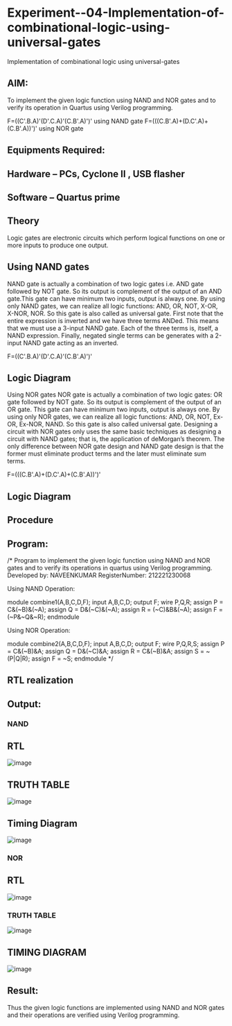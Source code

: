 # Experiment--04-Implementation-of-combinational-logic-using-universal-gates
Implementation of combinational logic using universal-gates
 
## AIM:
To implement the given logic function using NAND and NOR gates and to verify its operation in Quartus using Verilog programming.

F=((C'.B.A)'(D'.C.A)'(C.B'.A)')' using NAND gate
F=(((C.B'.A)+(D.C'.A)+(C.B'.A))')' using NOR gate
## Equipments Required:
## Hardware – PCs, Cyclone II , USB flasher
## Software – Quartus prime


## Theory
Logic gates are electronic circuits which perform logical functions on one or more inputs to produce one output. 

## Using NAND gates
NAND gate is actually a combination of two logic gates i.e. AND gate followed by NOT gate. So its output is complement of the output of an AND gate.This gate can have minimum two inputs, output is always one. By using only NAND gates, we can realize all logic functions: AND, OR, NOT, X-OR, X-NOR, NOR. So this gate is also called as universal gate. First note that the entire expression is inverted and we have three terms ANDed. This means that we must use a 3-input NAND gate. Each of the three terms is, itself, a NAND expression. Finally, negated single terms can be generates with a 2-input NAND gate acting as an inverted.

F=((C'.B.A)'(D'.C.A)'(C.B'.A)')'

## Logic Diagram

Using NOR gates
NOR gate is actually a combination of two logic gates: OR gate followed by NOT gate. So its output is complement of the output of an OR gate. This gate can have minimum two inputs, output is always one. By using only NOR gates, we can realize all logic functions: AND, OR, NOT, Ex-OR, Ex-NOR, NAND. So this gate is also called universal gate. Designing a circuit with NOR gates only uses the same basic techniques as designing a circuit with NAND gates; that is, the application of deMorgan’s theorem. The only difference between NOR gate design and NAND gate design is that the former must eliminate product terms and the later must eliminate sum terms.

F=(((C.B'.A)+(D.C'.A)+(C.B'.A))')'

## Logic Diagram
## Procedure
## Program:
/*
Program to implement the given logic function using NAND and NOR gates and to verify its operations in quartus using Verilog programming.
Developed by: NAVEENKUMAR
RegisterNumber: 212221230068

Using NAND Operation:

module combine1(A,B,C,D,F);
input A,B,C,D;
output F;
wire P,Q,R;
assign P = C&(~B)&(~A);
assign Q = D&(~C)&(~A);
assign R = (~C)&B&(~A);
assign F = (~P&~Q&~R);
endmodule

Using NOR Operation:

module combine2(A,B,C,D,F);
input A,B,C,D;
output F;
wire P,Q,R,S;
assign P = C&(~B)&A;
assign Q = D&(~C)&A;
assign R = C&(~B)&A;
assign S = ~(P|Q|R);
assign F = ~S;
endmodule
*/
## RTL realization

## Output:
### NAND
## RTL
![image](https://user-images.githubusercontent.com/94165322/201460624-48dfc076-4a10-45fd-8fd7-27d82fdf13d1.png)
## TRUTH TABLE
![image](https://user-images.githubusercontent.com/94165322/201460635-1aa1671b-e5d1-4f50-8c8b-169b9bb2d721.png)

## Timing Diagram
![image](https://user-images.githubusercontent.com/94165322/201460653-0df07201-3afc-4a47-bfd9-878e444fa9e2.png)
### NOR
## RTL
![image](https://user-images.githubusercontent.com/94165322/201460659-d2f12f42-65d2-492a-90c0-aa7ef70e53a3.png)
### TRUTH TABLE
![image](https://user-images.githubusercontent.com/94165322/201460667-14482f84-af8a-452b-a045-9e30f5a3270f.png)
## TIMING DIAGRAM
![image](https://user-images.githubusercontent.com/94165322/201460682-962ee038-c513-4fbb-875d-c8a7edf162f9.png)

## Result:
Thus the given logic functions are implemented using NAND and NOR gates and their operations are verified using Verilog programming.
